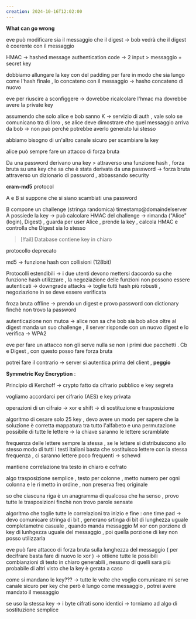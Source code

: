 ```yaml
---
creation: 2024-10-16T12:02:00
---
```

**What can go wrong**

eve può modificare sia il messaggio che il digest -> bob vedrà che il digest è coerente con il messaggio

HMAC -> hashed message authentication code -> 2 input > messaggio + secret key

dobbiamo allungare la key con del padding per fare in modo che sia lungo come l'hash finale , lo concateno con il messaggio -> hasho concateno di nuovo 

eve per riuscire a sconfiggere -> dovrebbe ricalcolare l'hmac ma dovrebbe avere la private key 

assumendo che solo alice e bob sanno K -> servizio di auth , vale solo se comunicano tra di loro , se alice deve dimostrare che quel messaggio arriva da bob -> non può perchè potrebbe averlo generato lui stesso

abbiamo bisogno di un'altro canale sicuro per scambiare la key

alice può sempre fare un attacco di forza bruta 

Da una password derivano una key > attraverso una funzione hash , 
forza bruta su una key che sa che è stata derivata da una password -> forza bruta attraverso un dizionario di password , abbassando security

**cram-md5** protocol

A e B si suppone che si siano scambiati una password 

B compone un challenge (stringa randomica) timestamp@domaindelserver A possiede la key -> può calcolare HMAC del challenge -> rimanda ("Alice" (login), Digest) , guarda per user Alice , prende la key , calcola HMAC e controlla che Digest sia lo stesso 

>[!fail] 
Database contiene key in chiaro 

protocollo deprecato

md5 -> funzione hash con collisioni (128bit) 

Protocolli estendibili -> i due utenti devono mettersi daccordo su che funzione hash utilizzare , la negoziazione delle funzioni non possono essere autenticati -> downgrade attacks -> toglie tutti hash più robusti , negoziazione in se deve essere verificata 

froza bruta offline -> prendo un digest e provo password con dictionary finchè non trovo la password 

autenticazione non mutoa -> alice non sa che bob sia bob
alice oltre al digest manda un suo challenge , il server risponde con un nuovo digest e lo verifica -> WPA2 

eve per fare un attacco non gli serve nulla se non i primi due pacchetti . Cb e Digest , con questo posso fare forza bruta 

potrei fare il contrario -> server si autentica prima del client , **peggio**

**Symmetric Key Encryption** : 

Principio di Kerchoff -> crypto fatto da cifrario pubblico e key segreta 

vogliamo accordarci per cifrario (AES) e key privata

operazioni di un cifraio -> xor e shift -> di sostituzione e trasposizione

algoritmo di cesare solo 25 key , devo avere un modo per sapere che la soluzione è corretta 
mappatura tra tutto l'alfabeto e una permutazione possibile di tutte le lettere -> la chiave saranno le lettere scramblate

frequenza delle lettere sempre la stessa , se le lettere si distribuiscono allo stesso modo di tutti i testi italiani basta che sostituisco lettere con la stessa frequenza , ci saranno lettere poco frequenti -> schewd 

mantiene correlazione tra testo in chiaro e cofrato

algo trasposizione semplice , testo per colonne , metto numero per ogni colonna e le ri metto in ordine , non preserva freq originale

so che ciascuna riga è un anagramma di qualcosa che ha senso , provo tutte le trasposizioni finchè non trovo parole sensate

algoritmo che toglie tutte le correlazioni tra inizio e fine : 
one time pad -> devo comunicare stringa di bit , generano srtinga di bit di lunghezza uguale completametne casuale , quando manda messaggio M xor con porzione di key di lunhgezza uguale del messaggio , poi quella porzione di key non posso utilizzarla 

eve può fare attacco di forza bruta sulla lunghezza del messaggio ( per decifrare basta fare di nuovo lo xor ) -> ottiene tutte le possibili combianzioni di testo in chiaro generabili , nessuno di quelli sarà più probabile di altri visto che la key è gerata a caso 

come si mandano le key??? -> tutte le volte che voglio comunicare mi serve canale sicuro per key che però è lungo come messaggio , potrei avere mandato il messaggio 

se uso la stessa key -> i byte cifrati sono identici -> torniamo ad algo di sostituzione semplice